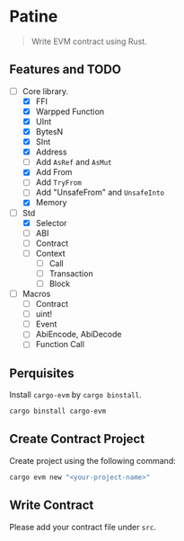 # Patine

> Write EVM contract using Rust.

## Features and TODO

- [ ] Core library.
  - [X] FFI
  - [X] Warpped Function
  - [X] UInt
  - [X] BytesN
  - [X] SInt
  - [X] Address
  - [ ] Add `AsRef` and `AsMut`
  - [X] Add From
  - [ ] Add `TryFrom`
  - [ ] Add "UnsafeFrom" and `UnsafeInto`
  - [X] Memory
- [ ] Std
  - [X] Selector
  - [ ] ABI
  - [ ] Contract
  - [ ] Context
    - [ ] Call
    - [ ] Transaction
    - [ ] Block
- [ ] Macros
  - [ ] Contract
  - [ ] uint!
  - [ ] Event
  - [ ] AbiEncode, AbiDecode
  - [ ] Function Call

## Perquisites

Install `cargo-evm` by `cargo binstall`.

```bash
cargo binstall cargo-evm
```

## Create Contract Project

Create project using the following command:

```bash
cargo evm new "<your-project-name>"
```

## Write Contract

Please add your contract file under `src`.
